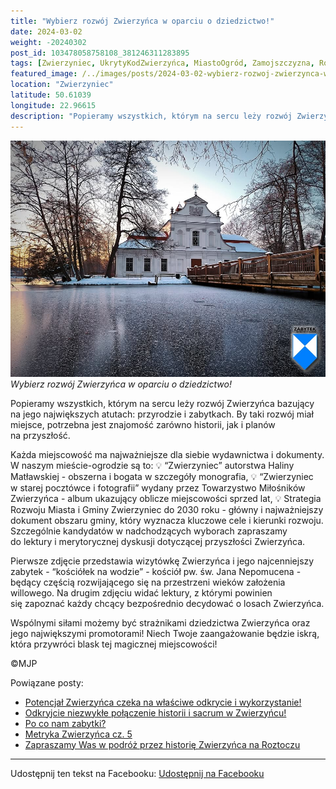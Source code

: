 ```yaml
---
title: "Wybierz rozwój Zwierzyńca w oparciu o dziedzictwo!"
date: 2024-03-02
weight: -20240302
post_id: 103478058758108_381246311283895
tags: [Zwierzyniec, UkrytyKodZwierzyńca, MiastoOgród, Zamojszczyzna, Roztocze, Lubelskie, villarestituta, turystyka, dziedzictwo, zabytki, krajobrazy, TajemnicePrzeszłości, PodróżeWczasie, MagiczneMiejsce, kościoły]
featured_image: /../images/posts/2024-03-02-wybierz-rozwoj-zwierzynca-w-oparciu-o-dziedzictwo.jpg
location: "Zwierzyniec"
latitude: 50.61039
longitude: 22.96615
description: "Popieramy wszystkich, którym na sercu leży rozwój Zwierzyńca bazujący  na jego największych  atutach: przyrodzie i zabytkach. By taki rozwój miał miej..."
---
```


![Wybierz rozwój Zwierzyńca w oparciu o dziedzictwo!](/images/posts/2024-03-02-wybierz-rozwoj-zwierzynca-w-oparciu-o-dziedzictwo.jpg)
*Wybierz rozwój Zwierzyńca w oparciu o dziedzictwo!*

Popieramy wszystkich, którym na sercu leży rozwój Zwierzyńca bazujący  na jego największych  atutach: przyrodzie i zabytkach. By taki rozwój miał miejsce, potrzebna jest znajomość zarówno historii, jak i planów na przyszłość.

Każda miejscowość ma najważniejsze dla siebie wydawnictwa i dokumenty. W naszym mieście-ogrodzie są to:
💡 “Zwierzyniec” autorstwa Haliny Matławskiej - obszerna i bogata w szczegóły monografia,
💡 “Zwierzyniec w starej pocztówce i fotografii” wydany przez Towarzystwo Miłośników Zwierzyńca - album ukazujący oblicze miejscowości sprzed lat,
💡 Strategia Rozwoju Miasta i Gminy Zwierzyniec do 2030 roku - główny i najważniejszy dokument  obszaru gminy, który wyznacza kluczowe cele i kierunki rozwoju.
Szczególnie kandydatów w nadchodzących wyborach zapraszamy do lektury i merytorycznej dyskusji dotyczącej przyszłości Zwierzyńca.

Pierwsze zdjęcie przedstawia wizytówkę Zwierzyńca i jego najcenniejszy zabytek - “kościółek na wodzie” - kościół pw. św. Jana Nepomucena - będący częścią rozwijającego się na przestrzeni wieków założenia willowego.
Na drugim zdjęciu widać lektury, z którymi powinien się zapoznać każdy chcący bezpośrednio decydować o losach Zwierzyńca.

Wspólnymi siłami możemy być strażnikami dziedzictwa Zwierzyńca oraz jego największymi promotorami!  Niech Twoje zaangażowanie będzie iskrą, która przywróci blask tej magicznej miejscowości!



©MJP

Powiązane posty:
- [Potencjał Zwierzyńca czeka na właściwe odkrycie i wykorzystanie!](/posts/potencjal-zwierzynca-czeka-na-wlasciwe-odkrycie-i)
- [Odkryjcie niezwykłe połączenie historii i sacrum w Zwierzyńcu!](/posts/odkryjcie-niezwykle-polaczenie-historii-i-sacrum)
- [Po co nam zabytki?](/posts/po-co-nam-zabytki)
- [Metryka Zwierzyńca cz. 5](/posts/metryka-zwierzyncacz5)
- [Zapraszamy Was w podróż przez historię Zwierzyńca na Roztoczu](/posts/zapraszamy-was-w-podroz-przez-historie-zwierzynca)


---

Udostępnij ten tekst na Facebooku:
[Udostępnij na Facebooku](https://www.facebook.com/sharer/sharer.php?u=https://stowarzyszeniewachniewskiej.pl/posts/wybierz-rozwoj-zwierzynca-w-oparciu-o-dziedzictwo)

<script type="application/ld+json">
{
  "@context": "https://schema.org",
  "@type": "BlogPosting",
  "headline": "Wybierz rozwój Zwierzyńca w oparciu o dziedzictwo!",
  "datePublished": "2024-03-02",
  "dateModified": "2024-03-02",
  "author": {
    "@type": "Person",
    "name": "Michał Jan Patyk"
  },
  "publisher": {
    "@type": "Organization",
    "name": "Stowarzyszenie im. Aleksandry Wachniewskiej",
    "logo": {
      "@type": "ImageObject",
      "url": "https://stowarzyszeniewachniewskiej.pl/images/logo/logo.svg"
    }
  },
  "mainEntityOfPage": {
    "@type": "WebPage",
    "@id": "https://stowarzyszeniewachniewskiej.pl/posts/wybierz-rozwoj-zwierzynca-w-oparciu-o-dziedzictwo"
  },
  "image": {
    "@type": "ImageObject",
    "url": "https://stowarzyszeniewachniewskiej.pl//images/posts/2024-03-02-wybierz-rozwoj-zwierzynca-w-oparciu-o-dziedzictwo.jpg"
  },
  "articleSection": "Dziedzictwo Kulturowe i Zabytki",
  "keywords": "[Zwierzyniec, UkrytyKodZwierzyńca, MiastoOgród, Zamojszczyzna, Roztocze, Lubelskie, villarestituta, turystyka, dziedzictwo, zabytki, krajobrazy, TajemnicePrzeszłości, PodróżeWczasie, MagiczneMiejsce, kościoły]",
  "wordCount": 183,
  "articleBody": "Popieramy wszystkich, którym na sercu leży rozwój Zwierzyńca bazujący  na jego największych  atutach: przyrodzie i zabytkach. By taki rozwój miał miejsce, potrzebna jest znajomość zarówno historii, jak i planów na przyszłość.\n\nKażda miejscowość ma najważniejsze dla siebie wydawnictwa i dokumenty. W naszym mieście-ogrodzie są to:\n💡 “Zwierzyniec” autorstwa Haliny Matławskiej - obszerna i bogata w szczegóły monografia,\n💡 “Zwierzyniec w starej pocztówce i fotografii” wydany przez Towarzystwo Miłośników Zwierzyńca - album ukazujący oblicze miejscowości sprzed lat,\n💡 Strategia Rozwoju Miasta i Gminy Zwierzyniec do 2030 roku - główny i najważniejszy dokument  obszaru gminy, który wyznacza kluczowe cele i kierunki rozwoju.\nSzczególnie kandydatów w nadchodzących wyborach zapraszamy do lektury i merytorycznej dyskusji dotyczącej przyszłości Zwierzyńca.\n\nPierwsze zdjęcie przedstawia wizytówkę Zwierzyńca i jego najcenniejszy zabytek - “kościółek na wodzie” - kościół pw. św. Jana Nepomucena - będący częścią rozwijającego się na przestrzeni wieków założenia willowego.\nNa drugim zdjęciu widać lektury, z którymi powinien się zapoznać każdy chcący bezpośrednio decydować o losach Zwierzyńca.\n\nWspólnymi siłami możemy być strażnikami dziedzictwa Zwierzyńca oraz jego największymi promotorami!  Niech Twoje zaangażowanie będzie iskrą, która przywróci blask tej magicznej miejscowości!\n\n\n\n©MJP",
  "description": "Popieramy wszystkich, którym na sercu leży rozwój Zwierzyńca bazujący  na jego największych  atutach: przyrodzie i zabytkach. By taki rozwój miał miej...",
  "copyrightHolder": {
    "@type": "Person",
    "name": "Michał Jan Patyk"
  }
}
</script>
<script type="application/ld+json">
{
  "@context": "https://schema.org",
  "@type": "BreadcrumbList",
  "itemListElement": [
    {
      "@type": "ListItem",
      "position": 1,
      "name": "Home",
      "item": "https://stowarzyszeniewachniewskiej.pl"
    },
    {
      "@type": "ListItem",
      "position": 2,
      "name": "posts",
      "item": "https://stowarzyszeniewachniewskiej.pl/posts"
    },
    {
      "@type": "ListItem",
      "position": 3,
      "name": "Wybierz rozwój Zwierzyńca w oparciu o dziedzictwo!",
      "item": "https://stowarzyszeniewachniewskiej.pl/posts/wybierz-rozwoj-zwierzynca-w-oparciu-o-dziedzictwo"
    }
  ]
}
</script>
